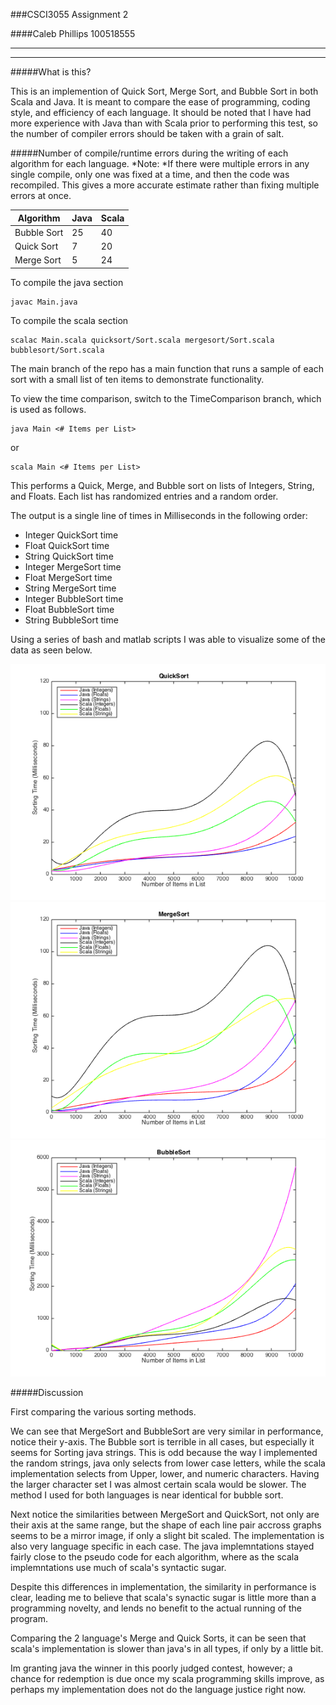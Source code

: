 ###CSCI3055 Assignment 2

####Caleb Phillips 100518555

______________________
_______________________

#####What is this?

This is an implemention of Quick Sort, Merge Sort, and Bubble Sort in both Scala and Java. It is meant to compare the ease of programming, coding style, and efficiency of each language. It should be noted that I have had more experience with Java than with Scala prior to performing this test, so the number of compiler errors should be taken with a grain of salt.

#####Number of compile/runtime errors during the writing of each algorithm for each language. 
*Note: *If there were multiple errors in any single compile, only one was fixed at a time, and then the code was recompiled. This gives a more accurate estimate rather than fixing multiple errors at once.

| Algorithm | Java | Scala|
|-----------|------|------|
|Bubble Sort|  25  |   40 |
|Quick Sort |   7  |   20 |
|Merge Sort |   5  |  24  |

To compile the java section

```
javac Main.java
```

To compile the scala section

```
scalac Main.scala quicksort/Sort.scala mergesort/Sort.scala bubblesort/Sort.scala

```

The main branch of the repo has a main function that runs a sample of each sort with a small list of ten items to demonstrate functionality.

To view the time comparison, switch to the TimeComparison branch, which is used as follows.

```
java Main <# Items per List>
```
or

```
scala Main <# Items per List>

```
This performs a Quick, Merge, and Bubble sort on lists of Integers, String, and Floats. Each list has randomized entries and a random order.

The output is a single line of times in Milliseconds in the following order:

* Integer QuickSort time
* Float QuickSort time
* String QuickSort time
* Integer MergeSort time
* Float MergeSort time
* String MergeSort time
* Integer BubbleSort time
* Float BubbleSort time
* String BubbleSort time

Using a series of bash and matlab scripts I was able to visualize some of the data as seen below.

![QuickSort](graphing/quicksort.png)
![MergeSort](graphing/mergesort.png)
![BubbleSort](graphing/bubblesort.png)

#####Discussion

First comparing the various sorting methods. 

We can see that MergeSort and BubbleSort are very similar in performance, notice their y-axis. The Bubble sort is terrible in all cases, but especially it seems for Sorting java strings. This is odd because the way I implemented the random strings, java only selects from lower case letters, while the scala implementation selects from Upper, lower, and numeric characters. Having the larger character set I was almost certain scala would be slower. The method I used for both languages is near identical for bubble sort.

Next notice the similarities between MergeSort and QuickSort, not only are their axis at the same range, but the shape of each line pair accross graphs seems to be a mirror image, if only a slight bit scaled. The implementation is also very language specific in each case. The java implemntations stayed fairly close to the pseudo code for each algorithm, where as the scala implemntations use much of scala's syntactic sugar. 

Despite this differences in implementation, the similarity in performance is clear, leading me to believe that scala's synactic sugar is little more than a programming novelty, and lends no benefit to the actual running of the program.

Comparing the 2 language's Merge and Quick Sorts, it can be seen that scala's implementation is slower than java's in all types, if only by a little bit.

Im granting java the winner in this poorly judged contest, however; a chance for redemption is due once my scala programming skills improve, as perhaps my implementation does not do the language justice right now.
